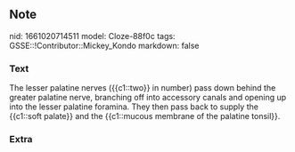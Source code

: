 ## Note
nid: 1661020714511
model: Cloze-88f0c
tags: GSSE::!Contributor::Mickey_Kondo
markdown: false

### Text
The lesser palatine nerves ({{c1::two}} in number) pass down behind the greater palatine nerve, branching off into accessory canals and opening up into the lesser palatine foramina. They then pass back to supply the {{c1::soft palate}} and the {{c1::mucous membrane of the palatine tonsil}}.

### Extra

